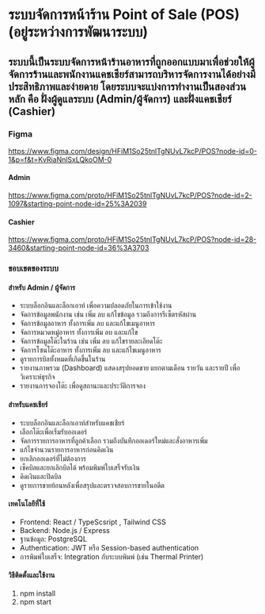 # ระบบจัดการหน้าร้าน Point of Sale (POS) (อยู่ระหว่างการพัฒนาระบบ)
## ระบบนี้เป็นระบบจัดการหน้าร้านอาหารที่ถูกออกแบบมาเพื่อช่วยให้ผู้จัดการร้านและพนักงานแคชเชียร์สามารถบริหารจัดการงานได้อย่างมีประสิทธิภาพและง่ายดาย โดยระบบจะแบ่งการทำงานเป็นสองส่วนหลัก คือ ฝั่งผู้ดูแลระบบ (Admin/ผู้จัดการ) และฝั่งแคชเชียร์ (Cashier)

### Figma
https://www.figma.com/design/HFiM1So25tnlTgNUvL7kcP/POS?node-id=0-1&p=f&t=KvRiaNnlSxLQkoOM-0

#### Admin
https://www.figma.com/proto/HFiM1So25tnlTgNUvL7kcP/POS?node-id=2-1097&starting-point-node-id=25%3A2039
#### Cashier
https://www.figma.com/proto/HFiM1So25tnlTgNUvL7kcP/POS?node-id=28-3460&starting-point-node-id=36%3A3703


### ขอบเขตของระบบ
#### สำหรับ Admin / ผู้จัดการ
- ระบบล็อกอินและล็อกเอาท์ เพื่อความปลอดภัยในการเข้าใช้งาน
- จัดการข้อมูลพนักงาน เช่น เพิ่ม ลบ แก้ไขข้อมูล รวมถึงการรีเซ็ตรหัสผ่าน
- จัดการข้อมูลอาหาร ทั้งการเพิ่ม ลบ และแก้ไขเมนูอาหาร
- จัดการหมวดหมู่อาหาร ทั้งการเพิ่ม ลบ และแก้ไข
- จัดการข้อมูลโต๊ะในร้าน เช่น เพิ่ม ลบ แก้ไขรายละเอียดโต๊ะ
- จัดการโซนโต๊ะอาหาร ทั้งการเพิ่ม ลบ และแก้ไขเมนูอาหาร
- ดูรายการบิลทั้งหมดที่เกิดขึ้นในร้าน
- รายงานภาพรวม (Dashboard) แสดงสรุปยอดขาย แยกตามเดือน รายวัน และรายปี เพื่อวิเคราะห์ธุรกิจ
- รายงานการจองโต๊ะ เพื่อดูสถานะและประวัติการจอง


#### สำหรับแคชเชียร์
- ระบบล็อกอินและล็อกเอาท์สำหรับแคชเชียร์
- เลือกโต๊ะเพื่อเริ่มรับออเดอร์
- จัดการรายการอาหารที่ลูกค้าเลือก รวมถึงบันทึกออเดอร์ใหม่และสั่งอาหารเพิ่ม
- แก้ไขจำนวนรายการอาหารก่อนคิดเงิน
- ยกเลิกออเดอร์ที่ไม่ต้องการ
- เช็คบิลและยกเลิกบิลได้ พร้อมพิมพ์ใบเสร็จรับเงิน
- คิดเงินและปิดบิล
- ดูรายการขายย้อนหลังเพื่อสรุปและตรวจสอบการขายในอดีต

#### เทคโนโลยีที่ใช้ 
- Frontend: React / TypeScsript , Tailwind CSS
- Backend: Node.js / Express
- ฐานข้อมูล: PostgreSQL
- Authentication: JWT หรือ Session-based authentication
- การพิมพ์ใบเสร็จ: Integration กับระบบพิมพ์ (เช่น Thermal Printer)

#### วิธีติดตั้งและใช้งาน
1. npm install
2. npm start 
